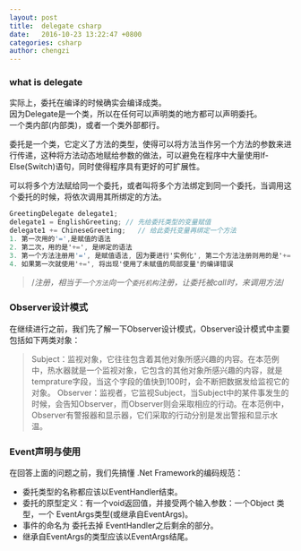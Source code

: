 ```yaml
---
layout: post
title:  delegate csharp
date:   2016-10-23 13:22:47 +0800
categories: csharp
author: chengzi
---
```


### what is delegate
实际上，委托在编译的时候确实会编译成类。  
因为Delegate是一个类，所以在任何可以声明类的地方都可以声明委托。  
一个类内部(内部类)，或者一个类外部都行。

委托是一个类，它定义了方法的类型，使得可以将方法当作另一个方法的参数来进行传递，这种将方法动态地赋给参数的做法，可以避免在程序中大量使用If-Else(Switch)语句，同时使得程序具有更好的可扩展性。

可以将多个方法赋给同一个委托，或者叫将多个方法绑定到同一个委托，当调用这个委托的时候，将依次调用其所绑定的方法。

``` csharp
GreetingDelegate delegate1;
delegate1 = EnglishGreeting; // 先给委托类型的变量赋值
delegate1 += ChineseGreeting;   // 给此委托变量再绑定一个方法
1. 第一次用的'=',是赋值的语法
2. 第二次，用的是'+=', 是绑定的语法
3. 第一个方法注册用'=', 是赋值语法, 因为要进行'实例化', 第二个方法注册则用的是'+='
4. 如果第一次就使用'+=', 将出现'使用了未赋值的局部变量'的编译错误
```

> /*注册，相当于`一个方法`向一个`委托机构`注册，让委托被call时，来调用方法*/

### Observer设计模式
在继续进行之前，我们先了解一下Observer设计模式，Observer设计模式中主要包括如下两类对象：

> Subject：监视对象，它往往包含着其他对象所感兴趣的内容。在本范例中，热水器就是一个监视对象，它包含的其他对象所感兴趣的内容，就是temprature字段，当这个字段的值快到100时，会不断把数据发给监视它的对象。
> Observer：监视者，它监视Subject，当Subject中的某件事发生的时候，会告知Observer，而Observer则会采取相应的行动。在本范例中，Observer有警报器和显示器，它们采取的行动分别是发出警报和显示水温。

### Event声明与使用
在回答上面的问题之前，我们先搞懂 .Net Framework的编码规范：
- 委托类型的名称都应该以EventHandler结束。
- 委托的原型定义：有一个void返回值，并接受两个输入参数：一个Object 类型，一个 EventArgs类型(或继承自EventArgs)。
- 事件的命名为 委托去掉 EventHandler之后剩余的部分。
- 继承自EventArgs的类型应该以EventArgs结尾。

